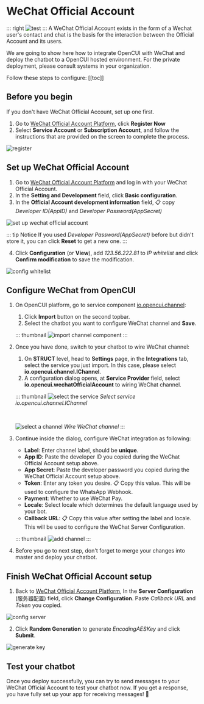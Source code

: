 # WeChat Official Account
::: right
![test](/images/channelConfig/wechat/test.png)
:::
A WeChat Official Account exists in the form of a Wechat user's contact and chat is the basis for the interaction between the Official Account and its users.

We are going to show here how to integrate OpenCUI with WeChat and deploy the chatbot to a OpenCUI hosted environment. For the private deployment, please consult systems in your organization.

Follow these steps to configure:
[[toc]]

## Before you begin
If you don't have WeChat Official Account, set up one first.
1. Go to [WeChat Official Account Platform](https://mp.weixin.qq.com/?lang=en_US&token=), click **Register Now**
2. Select **Service Account** or **Subscription Account**, and follow the instructions that are provided on the screen to complete the process.

![register](/images/channelConfig/wechat/register.png)

## Set up WeChat Official Account
1. Go to [WeChat Official Account Platform](https://mp.weixin.qq.com) and log in with your WeChat Official Account.
2. In the **Setting and Development** field, click **Basic configuration**.
3. In the **Official Account development information** field, :clipboard: copy *Developer ID(AppID)* and *Developer Password(AppSecret)*

![set up wechat official account](/images/channelConfig/wechat/set-up-account.png)

::: tip Notice
If you used *Developer Password(AppSecret)* before but didn't store it, you can click **Reset** to get a new one.
:::

4. Click **Configuration** (or **View**), add *123.56.222.81* to *IP whitelist* and click **Confirm modification** to save the modification.

![config whitelist](/images/channelConfig/wechat/config-whitelist.png)

## Configure WeChat from OpenCUI
1. On OpenCUI platform, go to service component [io.opencui.channel](https://build.opencui.io/org/io.opencui/agent/channel/struct/service_schema): 
   1. Click **Import** button on the second topbar.
   2. Select the chatbot you want to configure WeChat channel and **Save**.

   ::: thumbnail
   ![import channel component](/images/channelConfig/overview/import-channel.png)
   :::

2. Once you have done, switch to your chatbot to wire WeChat channel:
   1. On **STRUCT** level, head to **Settings** page, in the **Integrations** tab, select the service you just import. In this case, please select **io.opencui.channel.IChannel**.
   2. A configuration dialog opens, at **Service Provider** field, select **io.opencui.wechatOfficialAccount** to wiring WeChat channel.

   ::: thumbnail
   ![select the service](/images/channelConfig/overview/select-service.png)
   *Select service io.opencui.channel.IChannel*

   <br>

   ![select a channel](/images/channelConfig/overview/select-channel.png)
   *Wire WeChat channel*
   :::

2. Continue inside the dialog, configure WeChat integration as following: 
   - **Label**: Enter channel label, should be **unique**.
   - **App ID**: Paste the developer ID you copied during the WeChat Official Account setup above.
   - **App Secret**: Paste the developer password you copied during the WeChat Official Account setup above.
   - **Token**: Enter any token you desire. :clipboard: Copy this value. This will be used to configure the WhatsApp Webhook.
   - **Payment**: Whether to use WeChat Pay.
   - **Locale**: Select locale which determines the default language used by your bot.
   - **Callback URL**: :clipboard: Copy this value after setting the label and locale. This will be used to configure the WeChat Server Configuration.

   ::: thumbnail
   ![add channel](/images/channelConfig/wechat/add-channel.png)
   :::

4. Before you go to next step, don't forget to merge your changes into master and deploy your chatbot.

## Finish WeChat Official Account setup
1. Back to [WeChat Official Account Platform](https://mp.weixin.qq.com), In the **Server Configuration** (服务器配置) field, click **Change Configuration**. Paste *Callback URL* and *Token* you copied.

![config server](/images/channelConfig/wechat/config-server.png)

2. Click **Random Generation** to generate *EncodingAESKey* and click **Submit**.

![generate key](/images/channelConfig/wechat/generate-key.png)

## Test your chatbot
Once you deploy successfully, you can try to send messages to your WeChat Official Account to test your chatbot now. If you get a response, you have fully set up your app for receiving messages! :tada:
